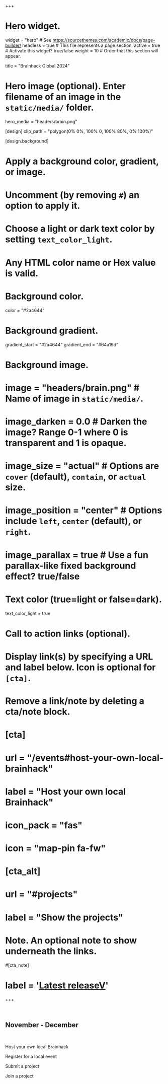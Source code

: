+++
# Hero widget.
widget = "hero"  # See https://sourcethemes.com/academic/docs/page-builder/
headless = true  # This file represents a page section.
active = true  # Activate this widget? true/false
weight = 10  # Order that this section will appear.

title = "Brainhack Global 2024"

# Hero image (optional). Enter filename of an image in the `static/media/` folder.
hero_media = "headers/brain.png"

[design]
  clip_path = "polygon(0% 0%, 100% 0, 100% 80%, 0% 100%)"

[design.background]
  # Apply a background color, gradient, or image.
  #   Uncomment (by removing `#`) an option to apply it.
  #   Choose a light or dark text color by setting `text_color_light`.
  #   Any HTML color name or Hex value is valid.

  # Background color.
  color = "#2a4644"

  # Background gradient.
  gradient_start = "#2a4644"
  gradient_end = "#64a19d"

  # Background image.
 # image = "headers/brain.png"  # Name of image in `static/media/`.
 # image_darken = 0.0  # Darken the image? Range 0-1 where 0 is transparent and 1 is opaque.
 # image_size = "actual"  #  Options are `cover` (default), `contain`, or `actual` size.
 # image_position = "center"  # Options include `left`, `center` (default), or `right`.
 # image_parallax = true  # Use a fun parallax-like fixed background effect? true/false

  # Text color (true=light or false=dark).
  text_color_light = true

# Call to action links (optional).
#   Display link(s) by specifying a URL and label below. Icon is optional for `[cta]`.
#   Remove a link/note by deleting a cta/note block.
# [cta]
#   url = "/events#host-your-own-local-brainhack"
#   label = "Host your own local Brainhack"
#   icon_pack = "fas"
#   icon = "map-pin fa-fw"
#
# [cta_alt]
#   url = "#projects"
#   label = "Show the projects"

# Note. An optional note to show underneath the links.
#[cta_note]
#  label = '<a class="js-github-release" href="https://sourcethemes.com/academic/updates" data-repo="gcushen/hugo-academic">Latest releaseV</a>'
+++

<br>

## **November - December**

<br>

<p class="cta-btns">
  <a href="events#host-your-own-local-brainhack"
    class="btn bg.text_color_light btn-light btn-primary btn-lg"
    style="text-decoration: none">
    <i class="fas fa-map-pin pr-2" aria-hidden="true"></i>
    Host your own local Brainhack
  </a>
</p>

<p class="cta-btns">
  <a href="events"
      class="btn bg.text_color_light btn-light btn-primary btn-lg"
      style="text-decoration: none">
    <i class="fas fa-globe pr-2" aria-hidden="true"></i>
    Register for a local event
  </a>
</p>

<p class="cta-btns">
  <a href="https://github.com/brainhackorg/global2024/issues/new?assignees=&labels=project&template=project-submission-template.yml"
      class="btn bg.text_color_light btn-light btn-primary btn-lg"
      style="text-decoration: none"
      target="_blank">
    <i class="fas fa-file-import pr-2" aria-hidden="true"></i>
    Submit a project
  </a>
</p>

<p class="cta-btns">
  <a href="projects"
      class="btn bg.text_color_light btn-light btn-primary btn-lg"
      style="text-decoration: none">
    <i class="fas fa-thumbs-up pr-2" aria-hidden="true"></i>
    Join a project
  </a>
</p>
